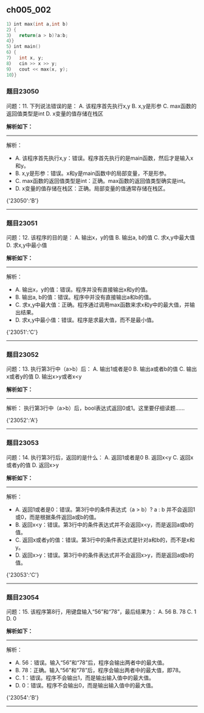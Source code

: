 ## ch005_002
``` c++
1）int max(int a,int b)
2）{
3）  return(a > b)?a:b;
4）}
5）int main()
6）{
7）  int x, y;
8）  cin >> x >> y;
9）  cout << max(x, y);
10）}

```
### 题目23050
问题：11.  下列说法错误的是：
A. 该程序首先执行x,y
B. x,y是形参
C. max函数的返回值类型是int
D. x变量的值存储在栈区


**解析如下：**

------

解析：
- A. 该程序首先执行x,y：错误。程序首先执行的是main函数，然后才是输入x和y。
- B. x,y是形参：错误。x和y是main函数中的局部变量，不是形参。
- C. max函数的返回值类型是int：正确。max函数的返回值类型确实是int。
- D. x变量的值存储在栈区：正确。局部变量的值通常存储在栈区。

{'23050':'B'}

------

### 题目23051
问题：12.  该程序的目的是：
A. 输出x，y的值
B. 输出a, b的值
C. 求x,y中最大值
D. 求x,y中最小值


**解析如下：**

------

解析：
- A. 输出x，y的值：错误。程序并没有直接输出x和y的值。
- B. 输出a, b的值：错误。程序中并没有直接输出a和b的值。
- C. 求x,y中最大值：正确。程序通过调用max函数来求x和y中的最大值，并输出结果。
- D. 求x,y中最小值：错误。程序是求最大值，而不是最小值。

{'23051':'C'}

------

### 题目23052
问题：13.  执行第3行中（a>b）后：
A. 输出1或者是0
B. 输出a或者b的值
C. 输出x或者y的值
D. 输出x>y或者x<y


**解析如下：**

------

解析：
执行第3行中（a>b）后，bool表达式返回0或1。这里要仔细读题......

{'23052':'A'}

------

### 题目23053
问题：14.  执行第3行后，返回的是什么：
A. 返回1或者是0
B. 返回x<y
C. 返回x或者y的值
D. 返回x>y


**解析如下：**

------

解析：
- A. 返回1或者是0：错误。第3行中的条件表达式（a > b）? a : b 并不会返回1或0，而是根据条件返回a或b的值。
- B. 返回x<y：错误。第3行中的条件表达式并不会返回x<y，而是返回a或b的值。
- C. 返回x或者y的值：错误。第3行中的条件表达式是针对a和b的，而不是x和y。
- D. 返回x>y：错误。第3行中的条件表达式并不会返回x>y，而是返回a或b的值。

{'23053':'C'}

------

### 题目23054
问题：15.  该程序第8行，用键盘输入“56”和“78”，最后结果为：
A. 56
B. 78
C. 1
D. 0


**解析如下：**

------

解析：
- A. 56：错误。输入“56”和“78”后，程序会输出两者中的最大值。
- B. 78：正确。输入“56”和“78”后，程序会输出两者中的最大值，即78。
- C. 1：错误。程序不会输出1，而是输出输入值中的最大值。
- D. 0：错误。程序不会输出0，而是输出输入值中的最大值。

{'23054':'B'}

------

